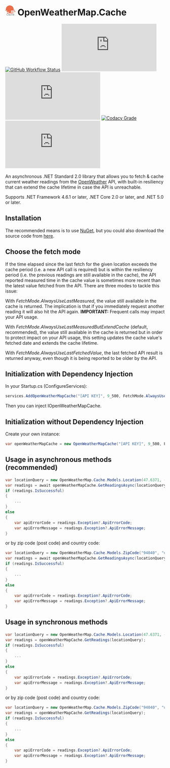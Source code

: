 # ![OpenWeatherMap.Cache](https://raw.githubusercontent.com/MarkCiliaVincenti/OpenWeatherMap.Cache/master/logo32.png) OpenWeatherMap.Cache
[![GitHub Workflow Status](https://img.shields.io/github/actions/workflow/status/MarkCiliaVincenti/OpenWeatherMap.Cache/dotnet.yml?branch=master&logo=github&style=flat)](https://actions-badge.atrox.dev/MarkCiliaVincenti/OpenWeatherMap.Cache/goto?ref=master) [![NuGet](https://img.shields.io/nuget/v/OpenWeatherMap.Cache?label=NuGet&logo=nuget&style=flat)](https://www.nuget.org/packages/OpenWeatherMap.Cache) [![NuGet](https://img.shields.io/nuget/dt/OpenWeatherMap.Cache?logo=nuget&style=flat)](https://www.nuget.org/packages/OpenWeatherMap.Cache) [![Codacy Grade](https://img.shields.io/codacy/grade/97ab1ec47ec4454084fa28069a5070a5?style=flat)](https://app.codacy.com/gh/MarkCiliaVincenti/OpenWeatherMap.Cache/dashboard) [![Codecov](https://img.shields.io/codecov/c/github/MarkCiliaVincenti/OpenWeatherMap.Cache?label=Coverage&logo=codecov&style=flat)](https://app.codecov.io/gh/MarkCiliaVincenti/OpenWeatherMap.Cache)

An asynchronous .NET Standard 2.0 library that allows you to fetch & cache current weather readings from the [OpenWeather](https://openweathermap.org/) API, with built-in resiliency that can extend the cache lifetime in case the API is unreachable.

Supports .NET Framework 4.6.1 or later, .NET Core 2.0 or later, and .NET 5.0 or later.

## Installation
The recommended means is to use [NuGet](https://www.nuget.org/packages/OpenWeatherMap.Cache), but you could also download the source code from [here](https://github.com/MarkCiliaVincenti/OpenWeatherMap.Cache/releases).

## Choose the fetch mode
If the time elapsed since the last fetch for the given location exceeds the cache period (i.e. a new API call is required) but is within the resiliency period (i.e. the previous readings are still available in the cache), the API reported measured time in the cache value is sometimes more recent than the latest value fetched from the API. There are three modes to tackle this issue:

With *FetchMode.AlwaysUseLastMeasured*, the value still available in the cache is returned. The implication is that if you immediately request another reading it will also hit the API again. **IMPORTANT:** Frequent calls may impact your API usage.

With *FetchMode.AlwaysUseLastMeasuredButExtendCache* (default, recommended), the value still available in the cache is returned but in order to protect impact on your API usage, this setting updates the cache value's fetched date and extends the cache lifetime.

With *FetchMode.AlwaysUseLastFetchedValue*, the last fetched API result is returned anyway, even though it is being reported to be older by the API.

## Initialization with Dependency Injection
In your Startup.cs (ConfigureServices):
```csharp
services.AddOpenWeatherMapCache("[API KEY]", 9_500, FetchMode.AlwaysUseLastMeasuredButExtendCache, 300_000);
```

Then you can inject IOpenWeatherMapCache.

## Initialization without Dependency Injection
Create your own instance:
```csharp
var openWeatherMapCache = new OpenWeatherMapCache("[API KEY]", 9_500, FetchMode.AlwaysUseLastMeasuredButExtendCache, 300_000);
```

## Usage in asynchronous methods (recommended)
```csharp
var locationQuery = new OpenWeatherMap.Cache.Models.Location(47.6371, -122.1237);
var readings = await openWeatherMapCache.GetReadingsAsync(locationQuery);
if (readings.IsSuccessful)
{
    ...
}
else
{
    var apiErrorCode = readings.Exception?.ApiErrorCode;
    var apiErrorMessage = readings.Exception?.ApiErrorMessage;
}
```

or by zip code (post code) and country code:
```csharp
var locationQuery = new OpenWeatherMap.Cache.Models.ZipCode("94040", "us");
var readings = await openWeatherMapCache.GetReadingsAsync(locationQuery);
if (readings.IsSuccessful)
{
    ...
}
else
{
    var apiErrorCode = readings.Exception?.ApiErrorCode;
    var apiErrorMessage = readings.Exception?.ApiErrorMessage;
}
```

## Usage in synchronous methods
```csharp
var locationQuery = new OpenWeatherMap.Cache.Models.Location(47.6371, -122.1237);
var readings = openWeatherMapCache.GetReadings(locationQuery);
if (readings.IsSuccessful)
{
    ...
}
else
{
    var apiErrorCode = readings.Exception?.ApiErrorCode;
    var apiErrorMessage = readings.Exception?.ApiErrorMessage;
}
```

or by zip code (post code) and country code:
```csharp
var locationQuery = new OpenWeatherMap.Cache.Models.ZipCode("94040", "us");
var readings = openWeatherMapCache.GetReadings(locationQuery);
if (readings.IsSuccessful)
{
    ...
}
else
{
    var apiErrorCode = readings.Exception?.ApiErrorCode;
    var apiErrorMessage = readings.Exception?.ApiErrorMessage;
}
```
